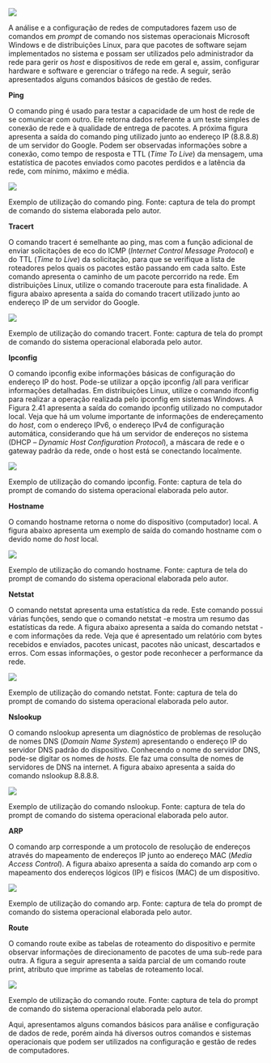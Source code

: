 [![](https://ampli-images.s3.amazonaws.com/production/441ebbed-9f24-4dc7-8193-c5ee3ef8267e/original)](https://ampli-images.s3.amazonaws.com/production/441ebbed-9f24-4dc7-8193-c5ee3ef8267e/original)

A análise e a configuração de redes de computadores fazem uso de comandos em _prompt_ de comando nos sistemas operacionais Microsoft Windows e de distribuições Linux, para que pacotes de software sejam implementados no sistema e possam ser utilizados pelo administrador da rede para gerir os _host_ e dispositivos de rede em geral e, assim, configurar hardware e software e gerenciar o tráfego na rede. A seguir, serão apresentados alguns comandos básicos de gestão de redes.

**Ping**

O comando ping é usado para testar a capacidade de um host de rede de se comunicar com outro. Ele retorna dados referente a um teste simples de conexão de rede e à qualidade de entrega de pacotes. A próxima figura apresenta a saída do comando ping utilizado junto ao endereço IP (8.8.8.8) de um servidor do Google. Podem ser observadas informações sobre a conexão, como tempo de resposta e TTL (_Time To Live_) da mensagem, uma estatística de pacotes enviados como pacotes perdidos e a latência da rede, com mínimo, máximo e média.

[![](https://ampli-images.s3.amazonaws.com/production/68e6ab1d-4ad0-4bbf-aa2c-52f6a7d44253/original)](https://ampli-images.s3.amazonaws.com/production/68e6ab1d-4ad0-4bbf-aa2c-52f6a7d44253/original)

Exemplo de utilização do comando ping. Fonte: captura de tela do prompt de comando do sistema elaborada pelo autor.

**Tracert**

O comando tracert é semelhante ao ping, mas com a função adicional de enviar solicitações de eco do ICMP (_Internet Control Message Protocol_) e do TTL (_Time to Live_) da solicitação, para que se verifique a lista de roteadores pelos quais os pacotes estão passando em cada salto. Este comando apresenta o caminho de um pacote percorrido na rede. Em distribuições Linux, utilize o comando traceroute para esta finalidade. A figura abaixo apresenta a saída do comando tracert utilizado junto ao endereço IP de um servidor do Google.

[![](https://ampli-images.s3.amazonaws.com/production/387f4aea-26f1-4740-88fd-f1ee11c96fb3/original)](https://ampli-images.s3.amazonaws.com/production/387f4aea-26f1-4740-88fd-f1ee11c96fb3/original)

Exemplo de utilização do comando tracert. Fonte: captura de tela do prompt de comando do sistema operacional elaborada pelo autor.

**Ipconfig**

O comando ipconfig exibe informações básicas de configuração do endereço IP do host. Pode-se utilizar a opção ipconfig /all para verificar informações detalhadas. Em distribuições Linux, utilize o comando ifconfig para realizar a operação realizada pelo ipconfig em sistemas Windows. A Figura 2.41 apresenta a saída do comando ipconfig utilizado no computador local. Veja que há um volume importante de informações de endereçamento do _host_, com o endereço IPv6, o endereço IPv4 de configuração automática, considerando que há um servidor de endereços no sistema (DHCP – _Dynamic Host Configuration Protocol_), a máscara de rede e o gateway padrão da rede, onde o host está se conectando localmente.

[![](https://ampli-images.s3.amazonaws.com/production/8e40808d-9e10-4ac2-9f45-65fec34d6b01/original)](https://ampli-images.s3.amazonaws.com/production/8e40808d-9e10-4ac2-9f45-65fec34d6b01/original)

Exemplo de utilização do comando ipconfig. Fonte: captura de tela do prompt de comando do sistema operacional elaborada pelo autor.

**Hostname**

O comando hostname retorna o nome do dispositivo (computador) local. A figura abaixo apresenta um exemplo de saída do comando hostname com o devido nome do _host_ local.

[![](https://ampli-images.s3.amazonaws.com/production/8165fbb8-4a0b-483a-8c81-1cec9ac3ede9/original)](https://ampli-images.s3.amazonaws.com/production/8165fbb8-4a0b-483a-8c81-1cec9ac3ede9/original)

Exemplo de utilização do comando hostname. Fonte: captura de tela do prompt de comando do sistema operacional elaborada pelo autor.

**Netstat**

O comando netstat apresenta uma estatística da rede. Este comando possui várias funções, sendo que o comando netstat -e mostra um resumo das estatísticas da rede. A figura abaixo apresenta a saída do comando netstat -e com informações da rede. Veja que é apresentado um relatório com bytes recebidos e enviados, pacotes unicast, pacotes não unicast, descartados e erros. Com essas informações, o gestor pode reconhecer a performance da rede.

[![](https://ampli-images.s3.amazonaws.com/production/c532da14-fe78-4ebd-91a3-e7dce426e27c/original)](https://ampli-images.s3.amazonaws.com/production/c532da14-fe78-4ebd-91a3-e7dce426e27c/original)

Exemplo de utilização do comando netstat. Fonte: captura de tela do prompt de comando do sistema operacional elaborada pelo autor.

**Nslookup**

O comando nslookup apresenta um diagnóstico de problemas de resolução de nomes DNS (_Domain Name System_) apresentando o endereço IP do servidor DNS padrão do dispositivo. Conhecendo o nome do servidor DNS, pode-se digitar os nomes de _hosts_. Ele faz uma consulta de nomes de servidores de DNS na internet. A figura abaixo apresenta a saída do comando nslookup 8.8.8.8.

[![](https://ampli-images.s3.amazonaws.com/production/2e8039ac-05ab-4ab7-86e0-9d017ccc1939/original)](https://ampli-images.s3.amazonaws.com/production/2e8039ac-05ab-4ab7-86e0-9d017ccc1939/original)

Exemplo de utilização do comando nslookup. Fonte: captura de tela do prompt de comando do sistema operacional elaborada pelo autor.

**ARP**

O comando arp corresponde a um protocolo de resolução de endereços através do mapeamento de endereços IP junto ao endereço MAC (_Media Access Control_). A figura abaixo apresenta a saída do comando arp com o mapeamento dos endereços lógicos (IP) e físicos (MAC) de um dispositivo.

[![](https://ampli-images.s3.amazonaws.com/production/2174035e-5f0e-45a3-b158-c1b806aea3c4/original)](https://ampli-images.s3.amazonaws.com/production/2174035e-5f0e-45a3-b158-c1b806aea3c4/original)

Exemplo de utilização do comando arp. Fonte: captura de tela do prompt de comando do sistema operacional elaborada pelo autor.

**Route**

O comando route exibe as tabelas de roteamento do dispositivo e permite observar informações de direcionamento de pacotes de uma sub-rede para outra. A figura a seguir apresenta a saída parcial de um comando route print, atributo que imprime as tabelas de roteamento local.

[![](https://ampli-images.s3.amazonaws.com/production/edaa56fe-9715-4352-a16d-12d30c6a9b37/original)](https://ampli-images.s3.amazonaws.com/production/edaa56fe-9715-4352-a16d-12d30c6a9b37/original)

Exemplo de utilização do comando route. Fonte: captura de tela do prompt de comando do sistema operacional elaborada pelo autor.

Aqui, apresentamos alguns comandos básicos para análise e configuração de dados de rede, porém ainda há diversos outros comandos e sistemas operacionais que podem ser utilizados na configuração e gestão de redes de computadores.
